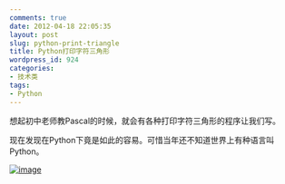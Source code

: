 ```yaml
---
comments: true
date: 2012-04-18 22:05:35
layout: post
slug: python-print-triangle
title: Python打印字符三角形
wordpress_id: 924
categories:
- 技术类
tags:
- Python
---
```


想起初中老师教Pascal的时候，就会有各种打印字符三角形的程序让我们写。

现在发现在Python下竟是如此的容易。可惜当年还不知道世界上有种语言叫Python。

[![image](http://everet.org/wp-content/uploads/2012/04/image_thumb9.png)](http://everet.org/wp-content/uploads/2012/04/image9.png)
